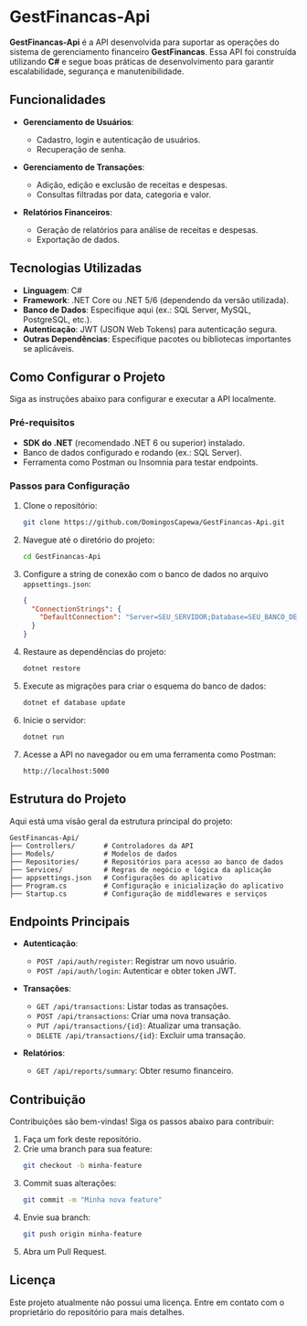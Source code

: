 # GestFinancas-Api

**GestFinancas-Api** é a API desenvolvida para suportar as operações do sistema de gerenciamento financeiro **GestFinancas**. Essa API foi construída utilizando **C#** e segue boas práticas de desenvolvimento para garantir escalabilidade, segurança e manutenibilidade.

## Funcionalidades

- **Gerenciamento de Usuários**:
  - Cadastro, login e autenticação de usuários.
  - Recuperação de senha.

- **Gerenciamento de Transações**:
  - Adição, edição e exclusão de receitas e despesas.
  - Consultas filtradas por data, categoria e valor.

- **Relatórios Financeiros**:
  - Geração de relatórios para análise de receitas e despesas.
  - Exportação de dados.

## Tecnologias Utilizadas

- **Linguagem**: C#
- **Framework**: .NET Core ou .NET 5/6 (dependendo da versão utilizada).
- **Banco de Dados**: Especifique aqui (ex.: SQL Server, MySQL, PostgreSQL, etc.).
- **Autenticação**: JWT (JSON Web Tokens) para autenticação segura.
- **Outras Dependências**: Especifique pacotes ou bibliotecas importantes se aplicáveis.

## Como Configurar o Projeto

Siga as instruções abaixo para configurar e executar a API localmente.

### Pré-requisitos

- **SDK do .NET** (recomendado .NET 6 ou superior) instalado.
- Banco de dados configurado e rodando (ex.: SQL Server).
- Ferramenta como Postman ou Insomnia para testar endpoints.

### Passos para Configuração

1. Clone o repositório:
   ```bash
   git clone https://github.com/DomingosCapewa/GestFinancas-Api.git
   ```

2. Navegue até o diretório do projeto:
   ```bash
   cd GestFinancas-Api
   ```

3. Configure a string de conexão com o banco de dados no arquivo `appsettings.json`:
   ```json
   {
     "ConnectionStrings": {
       "DefaultConnection": "Server=SEU_SERVIDOR;Database=SEU_BANCO_DE_DADOS;User Id=SEU_USUARIO;Password=SUA_SENHA;"
     }
   }
   ```

4. Restaure as dependências do projeto:
   ```bash
   dotnet restore
   ```

5. Execute as migrações para criar o esquema do banco de dados:
   ```bash
   dotnet ef database update
   ```

6. Inicie o servidor:
   ```bash
   dotnet run
   ```

7. Acesse a API no navegador ou em uma ferramenta como Postman:
   ```
   http://localhost:5000
   ```

## Estrutura do Projeto

Aqui está uma visão geral da estrutura principal do projeto:

```
GestFinancas-Api/
├── Controllers/       # Controladores da API
├── Models/            # Modelos de dados
├── Repositories/      # Repositórios para acesso ao banco de dados
├── Services/          # Regras de negócio e lógica da aplicação
├── appsettings.json   # Configurações do aplicativo
├── Program.cs         # Configuração e inicialização do aplicativo
├── Startup.cs         # Configuração de middlewares e serviços
```

## Endpoints Principais

- **Autenticação**:
  - `POST /api/auth/register`: Registrar um novo usuário.
  - `POST /api/auth/login`: Autenticar e obter token JWT.

- **Transações**:
  - `GET /api/transactions`: Listar todas as transações.
  - `POST /api/transactions`: Criar uma nova transação.
  - `PUT /api/transactions/{id}`: Atualizar uma transação.
  - `DELETE /api/transactions/{id}`: Excluir uma transação.

- **Relatórios**:
  - `GET /api/reports/summary`: Obter resumo financeiro.

## Contribuição

Contribuições são bem-vindas! Siga os passos abaixo para contribuir:

1. Faça um fork deste repositório.
2. Crie uma branch para sua feature:
   ```bash
   git checkout -b minha-feature
   ```
3. Commit suas alterações:
   ```bash
   git commit -m "Minha nova feature"
   ```
4. Envie sua branch:
   ```bash
   git push origin minha-feature
   ```
5. Abra um Pull Request.

## Licença

Este projeto atualmente não possui uma licença. Entre em contato com o proprietário do repositório para mais detalhes.
